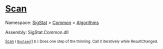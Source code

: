 # [Scan](./HSCPThinningStep-100664156.md)

Namespace: [SigStat]() > [Common](./../../README.md) > [Algorithms](./../README.md)

Assembly: SigStat.Common.dll

<sub>[Scan](./HSCPThinningStep-100664156.md) ( [`Boolean`](https://docs.microsoft.com/en-us/dotnet/api/System.Boolean)[] b )         Does one step of the thinning. Call it iteratively while ResultChanged.</sub>
